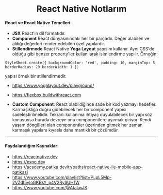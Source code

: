 <div align="center">
  <h1 align="center">React Native Notlarım</h1>
</div>

#### React ve React Native Temelleri
- **JSX** React'ın dil formatıdır.
- **Component** React dünyasınındaki her bir parçadır. Değer alabilen ve  aldığı değerleri render edebilen özel yapılardır.
- **Stillendirmede** React Native **Yoga Layout** yapısını kullanır. Aynı CSS'de olduğu gibi benzer property'ler kullanılarak isimlendirme yapılır. Örneğin:

``
  StyleSheet.create({
          backgroundColor: 'red',
          padding: 10,
          marginTop: 5,
          borderRadius: 20
          borderWidth: 1
    })
``

yapısı örnek bir stillendirmedir.
- https://www.yogalayout.dev/playground/
- https://flexbox.buildwithreact.com

- **Custom Component**: React olabildiğince sade bir kod yazmayı hedefler. Karmaşıklığa doğru gidebilecek her bir component yapısı sadeleştirilmelidir. Tekrarlı kullanıma ihtiyaç duyulabilecek bir yapı söz konusuysa burada devreye onu componentlere ayırmak giriyor. Kendi yaşam döngüleri olan componentler üzerinden gitmek her zaman karmaşık yapılara kıyasla daha mantıklı bir çözümdür.

---

#### Faydalandığım Kaynaklar:
- https://reactnative.dev
- https://expo.dev
- https://academy.patika.dev/tr/paths/react-native-ile-mobile-app-patikasi
- https://www.youtube.com/playlist?list=PLpL5Mp-2VZdI5yIoGKBsY_p4V2RySUH1W
- https://www.youtube.com/@AtalayJS
